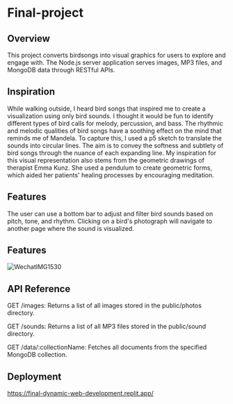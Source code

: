 # Final-project

## Overview
This project converts birdsongs into visual graphics for users to explore and engage with.
The Node.js server application serves images, MP3 files, and MongoDB data through RESTful APIs. 

## Inspiration
While walking outside, I heard bird songs that inspired me to create a visualization using only bird sounds. I thought it would be fun to identify different types of bird calls for melody, percussion, and bass. The rhythmic and melodic qualities of bird songs have a soothing effect on the mind that reminds me of Mandela. To capture this, I used a p5 sketch to translate the sounds into circular lines. The aim is to convey the softness and subtlety of bird songs through the nuance of each expanding line. My inspiration for this visual representation also stems from the geometric drawings of therapist Emma Kunz. She used a pendulum to create geometric forms, which aided her patients' healing processes by encouraging meditation.

## Features
The user can use a bottom bar to adjust and filter bird sounds based on pitch, tone, and rhythm. Clicking on a bird's photograph will navigate to another page where the sound is visualized. 

## Features
![WechatIMG1530](https://github.com/laurenwong1207/Final-project/assets/128318910/b3808aa3-9e4b-4e09-880b-528aee5ff147)

## API Reference
GET /images: Returns a list of all images stored in the public/photos directory.

GET /sounds: Returns a list of all MP3 files stored in the public/sound directory.

GET /data/:collectionName: Fetches all documents from the specified MongoDB collection.

## Deployment

https://final-dynamic-web-development.replit.app/
